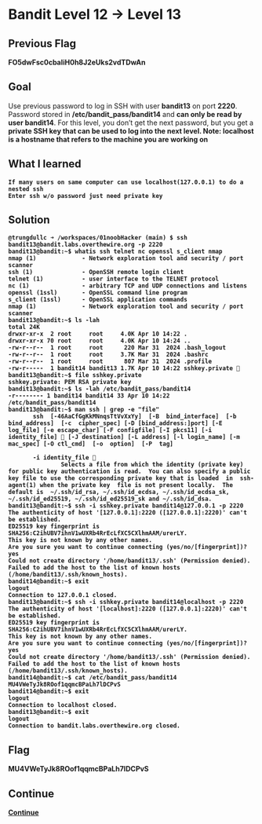 # Bandit Level 12 → Level 13

## Previous Flag
<b>FO5dwFsc0cbaIiH0h8J2eUks2vdTDwAn</b>

## Goal
Use previous password to log in SSH with user <b>bandit13</b> on port <b>2220</b>.  Password stored in <b>/etc/bandit_pass/bandit14</b> and <b>can only be read by user bandit14</b>. For this level, you don’t get the next password, but you get a <b>private SSH key that can be used to log into the next level<b>. Note: localhost is a hostname that refers to the machine you are working on

## What I learned
```
If many users on same computer can use localhost(127.0.0.1) to do a nested ssh
Enter ssh w/o password just need private key
```

## Solution
```
@trungdullc ➜ /workspaces/01noobHacker (main) $ ssh bandit13@bandit.labs.overthewire.org -p 2220
bandit13@bandit:~$ whatis ssh telnet nc openssl s_client nmap
nmap (1)             - Network exploration tool and security / port scanner
ssh (1)              - OpenSSH remote login client
telnet (1)           - user interface to the TELNET protocol
nc (1)               - arbitrary TCP and UDP connections and listens
openssl (1ssl)       - OpenSSL command line program
s_client (1ssl)      - OpenSSL application commands
nmap (1)             - Network exploration tool and security / port scanner
bandit13@bandit:~$ ls -lah
total 24K
drwxr-xr-x  2 root     root     4.0K Apr 10 14:22 .
drwxr-xr-x 70 root     root     4.0K Apr 10 14:24 ..
-rw-r--r--  1 root     root      220 Mar 31  2024 .bash_logout
-rw-r--r--  1 root     root     3.7K Mar 31  2024 .bashrc
-rw-r--r--  1 root     root      807 Mar 31  2024 .profile
-rw-r-----  1 bandit14 bandit13 1.7K Apr 10 14:22 sshkey.private 👀
bandit13@bandit:~$ file sshkey.private 
sshkey.private: PEM RSA private key
bandit13@bandit:~$ ls -lah /etc/bandit_pass/bandit14
-r-------- 1 bandit14 bandit14 33 Apr 10 14:22 /etc/bandit_pass/bandit14
bandit13@bandit:~$ man ssh | grep -e "file"
       ssh  [-46AaCfGgKkMNnqsTtVvXxYy]  [-B  bind_interface]  [-b  bind_address]  [-c  cipher_spec] [-D [bind_address:]port] [-E log_file] [-e escape_char] [-F configfile] [-I pkcs11] [-i identity_file] 👀 [-J destination] [-L address] [-l login_name] [-m mac_spec] [-O ctl_cmd]  [-o  option]  [-P  tag]

       -i identity_file 👀
               Selects a file from which the identity (private key) for public key authentication is read.  You can also specify a public key file to use the corresponding private key that is loaded  in  ssh-agent(1) when the private key  file is not present locally.  The default is  ~/.ssh/id_rsa, ~/.ssh/id_ecdsa, ~/.ssh/id_ecdsa_sk, ~/.ssh/id_ed25519, ~/.ssh/id_ed25519_sk and ~/.ssh/id_dsa.
bandit13@bandit:~$ ssh -i sshkey.private bandit14@127.0.0.1 -p 2220
The authenticity of host '[127.0.0.1]:2220 ([127.0.0.1]:2220)' can't be established.
ED25519 key fingerprint is SHA256:C2ihUBV7ihnV1wUXRb4RrEcLfXC5CXlhmAAM/urerLY.
This key is not known by any other names.
Are you sure you want to continue connecting (yes/no/[fingerprint])? yes
Could not create directory '/home/bandit13/.ssh' (Permission denied).
Failed to add the host to the list of known hosts (/home/bandit13/.ssh/known_hosts).
bandit14@bandit:~$ exit
logout
Connection to 127.0.0.1 closed.
bandit13@bandit:~$ ssh -i sshkey.private bandit14@localhost -p 2220
The authenticity of host '[localhost]:2220 ([127.0.0.1]:2220)' can't be established.
ED25519 key fingerprint is SHA256:C2ihUBV7ihnV1wUXRb4RrEcLfXC5CXlhmAAM/urerLY.
This key is not known by any other names.
Are you sure you want to continue connecting (yes/no/[fingerprint])? yes
Could not create directory '/home/bandit13/.ssh' (Permission denied).
Failed to add the host to the list of known hosts (/home/bandit13/.ssh/known_hosts).
bandit14@bandit:~$ cat /etc/bandit_pass/bandit14
MU4VWeTyJk8ROof1qqmcBPaLh7lDCPvS
bandit14@bandit:~$ exit
logout
Connection to localhost closed.
bandit13@bandit:~$ exit
logout
Connection to bandit.labs.overthewire.org closed.
```

## Flag
<b>MU4VWeTyJk8ROof1qqmcBPaLh7lDCPvS</b>

## Continue
[Continue](/overthewire/1314.md)